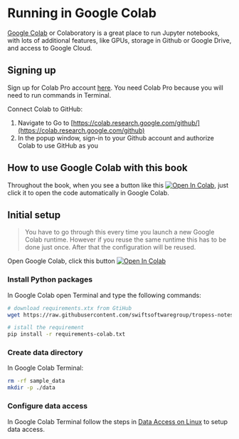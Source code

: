 # Running in Google Colab

 [Google Colab](https://colab.research.google.com/) or Colaboratory is a great place to run Jupyter notebooks, with lots of additional features, like GPUs, storage in Github or Google Drive, and access to Google Cloud.

## Signing up

Sign up for Colab Pro account [here](https://colab.research.google.com/signup). You need Colab Pro because you will need to run commands in Terminal.  

Connect Colab to GitHub: 

1. Navigate to Go to [https://colab.research.google.com/github/](https://colab.research.google.com/github)
2. In the popup window, sign-in to your Github account and authorize Colab to use GitHub as you

## How to use Google Colab with this book

Throughout the book, when you see a button like this <a target="_blank" href="https://colab.research.google.com/github/swiftsoftwaregroup/tropess-notes-python/blob/main/book/quick-start-scatter-plot-methane-column.ipynb">
  <img src="https://colab.research.google.com/assets/colab-badge.svg" alt="Open In Colab"/></a>, just click it to open the code automatically in Google Colab.

## Initial setup

> You have to go through this every time you launch a new Google Colab runtime. However if you reuse the same runtime this has to be done just once. After that the configuration will be reused.

Open Google Colab, click this button <a target="_blank" href="https://colab.research.google.com/github/swiftsoftwaregroup/tropess-notes-python/blob/main/book/quick-start-scatter-plot-methane-column.ipynb">
  <img src="https://colab.research.google.com/assets/colab-badge.svg" alt="Open In Colab"/></a>

### Install Python packages

In Google Colab open Terminal and type the following commands:

```bash
# download requirements.xtx from GtiHub 
wget https://raw.githubusercontent.com/swiftsoftwaregroup/tropess-notes-python/main/book/requirements-colab.txt

# istall the requirement
pip install -r requirements-colab.txt
```

### Create data directory

In Google Colab Terminal:

```bash
rm -rf sample_data
mkdir -p ./data
```

### Configure data access

In Google Colab Terminal follow the steps in [Data Access on Linux](data-access-linux) to setup data access.
